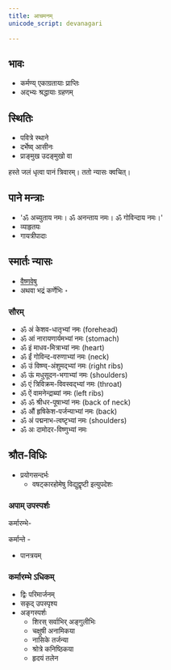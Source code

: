 ```yaml
---
title: आचमनम्
unicode_script: devanagari  
  
---
```


## भावः

- कर्मण्य् एकाग्रतायाः प्राप्तिः
- अद्भ्यः श्रद्धायाः ग्रहणम्

## स्थितिः

- पवित्रे स्थाने
- दर्भेष्व् आसीनः
- प्राङ्मुख उदङ्मुखो वा

हस्ते जलं धृत्वा पानं त्रिवारम्। ततो न्यासः क्वचित्।

## पाने मन्त्राः

- 'ॐ अच्युताय नमः। ॐ अनन्ताय नमः। ॐ गोविन्दाय नमः।'
- व्याहृतयः
- गायत्रीपादाः

## स्मार्तः न्यासः

- [वैष्णवेषु](/rAmAnujIyam/kriyA/venkaTa-nAtha-shAkhA/vishvAsa-sankalanam/Achamanam/)
- अथवा भद्रं कर्णेभिः ॰

### सौरम्

- ॐ अं केशव-धातृभ्यां नमः (forehead)
- ॐ आं नारायणार्यमभ्यां नमः  (stomach)
- ॐ इं माधव-मित्राभ्यां नमः (heart)
- ॐ ईं गोविन्द-वरुणाभ्यां नमः (neck)
- ॐ उं विष्ण्व्-अंशुमद्भ्यां नमः  (right ribs)
- ॐ ऊं मधुसूदन-भगाभ्यां नमः  (shoulders)
- ॐ एं त्रिविक्रम-विवस्वद्भ्यां नमः (throat)
- ॐ ऐं वामनेन्द्राब्यां नमः (left ribs)
- ॐ ॐ श्रीधर-पूषाभ्यां नमः (back of neck)
- ॐ औं हृषिकेश-पर्जन्याभ्यां नमः (back)
- ॐ अं पद्मनाभ-त्वष्टृभ्यां नमः (shoulders)
-  ॐ अः दामोदर-विष्णुभ्यां नमः

## श्रौत-विधिः
- प्रयोगसन्दर्भः
  - वषट्कारहोमेषु विद्युद्वृष्टी इत्युपदेशः

### अपाम् उपस्पर्शः 
कर्मारम्भे-

<div class="js_include" url="/vedAH_yajuH/taittirIyam/sUtram/ApastambaH/shrautam/mantraH/yajuH/vidyudasi.md"  newLevelForH1="5" includeTitle="false"> </div>  

कर्मान्ते -

<div class="js_include" url="/vedAH_yajuH/taittirIyam/sUtram/ApastambaH/shrautam/mantraH/yajuH/vRShTirasi.md"  newLevelForH1="5" includeTitle="false"> </div>  


- पानत्रयम्

### कर्मारम्भे ऽधिकम्
- द्विः परिमार्जनम्
- सकृद् उपस्पृश्य
- अङ्गस्पर्शः
  - शिरस् सर्वाभिर् अङ्गुलीभिः
  - चक्षुषी अनामिकया
  - नासिके तर्जन्या
  - श्रोत्रे कनिष्ठिकया
  - हृदयं तलेन
